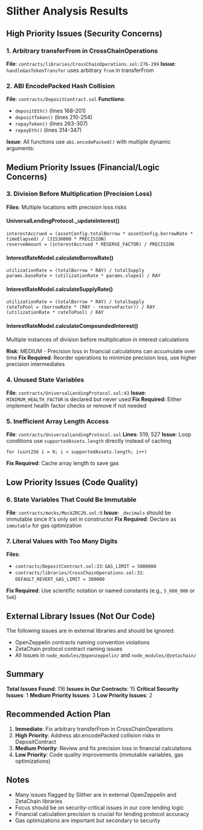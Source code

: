 # Slither Analysis Results

## High Priority Issues (Security Concerns)

### 1. Arbitrary transferFrom in CrossChainOperations
**File**: `contracts/libraries/CrossChainOperations.sol:276-299`
**Issue**: `handleGasTokenTransfer` uses arbitrary `from` in transferFrom
### 2. ABI EncodePacked Hash Collision
**File**: `contracts/DepositContract.sol`
**Functions**: 
- `depositEth()` (lines 168-201)
- `depositToken()` (lines 210-254) 
- `repayToken()` (lines 263-307)
- `repayEth()` (lines 314-347)

**Issue**: All functions use `abi.encodePacked()` with multiple dynamic arguments:
## Medium Priority Issues (Financial/Logic Concerns)

### 3. Division Before Multiplication (Precision Loss)
**Files**: Multiple locations with precision loss risks

#### UniversalLendingProtocol._updateInterest()
```solidity
interestAccrued = (assetConfig.totalBorrow * assetConfig.borrowRate * timeElapsed) / (31536000 * PRECISION)
reserveAmount = (interestAccrued * RESERVE_FACTOR) / PRECISION
```

#### InterestRateModel.calculateBorrowRate()
```solidity
utilizationRate = (totalBorrow * RAY) / totalSupply
params.baseRate + (utilizationRate * params.slope1) / RAY
```

#### InterestRateModel.calculateSupplyRate()
```solidity
utilizationRate = (totalBorrow * RAY) / totalSupply
rateToPool = (borrowRate * (RAY - reserveFactor)) / RAY
(utilizationRate * rateToPool) / RAY
```

#### InterestRateModel.calculateCompoundedInterest()
Multiple instances of division before multiplication in interest calculations

**Risk**: MEDIUM - Precision loss in financial calculations can accumulate over time
**Fix Required**: Reorder operations to minimize precision loss, use higher precision intermediates

### 4. Unused State Variables
**File**: `contracts/UniversalLendingProtocol.sol:43`
**Issue**: `MINIMUM_HEALTH_FACTOR` is declared but never used
**Fix Required**: Either implement health factor checks or remove if not needed

### 5. Inefficient Array Length Access
**File**: `contracts/UniversalLendingProtocol.sol`
**Lines**: 519, 527
**Issue**: Loop conditions use `supportedAssets.length` directly instead of caching
```solidity
for (uint256 i = 0; i < supportedAssets.length; i++)
```
**Fix Required**: Cache array length to save gas

## Low Priority Issues (Code Quality)

### 6. State Variables That Could Be Immutable
**File**: `contracts/mocks/MockZRC20.sol:9`
**Issue**: `_decimals` should be immutable since it's only set in constructor
**Fix Required**: Declare as `immutable` for gas optimization

### 7. Literal Values with Too Many Digits
**Files**: 
- `contracts/DepositContract.sol:33`: `GAS_LIMIT = 5000000`
- `contracts/libraries/CrossChainOperations.sol:31`: `DEFAULT_REVERT_GAS_LIMIT = 300000`

**Fix Required**: Use scientific notation or named constants (e.g., `5_000_000` or `5e6`)

## External Library Issues (Not Our Code)

The following issues are in external libraries and should be ignored:
- OpenZeppelin contracts naming convention violations
- ZetaChain protocol contract naming issues
- All issues in `node_modules/@openzeppelin/` and `node_modules/@zetachain/`

## Summary

**Total Issues Found**: 116
**Issues in Our Contracts**: 15
**Critical Security Issues**: 1
**Medium Priority Issues**: 3
**Low Priority Issues**: 2
## Recommended Action Plan

1. **Immediate**: Fix arbitrary transferFrom in CrossChainOperations
2. **High Priority**: Address abi.encodePacked collision risks in DepositContract
3. **Medium Priority**: Review and fix precision loss in financial calculations
4. **Low Priority**: Code quality improvements (immutable variables, gas optimizations)

## Notes

- Many issues flagged by Slither are in external OpenZeppelin and ZetaChain libraries
- Focus should be on security-critical issues in our core lending logic
- Financial calculation precision is crucial for lending protocol accuracy
- Gas optimizations are important but secondary to security